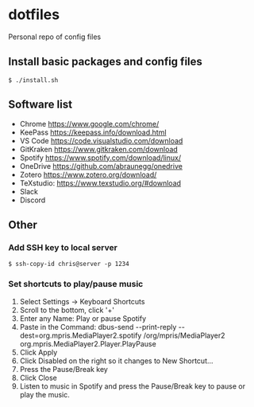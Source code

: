 # dotfiles

Personal repo of config files

## Install basic packages and config files

```shell
$ ./install.sh
```

## Software list

* Chrome https://www.google.com/chrome/
* KeePass https://keepass.info/download.html
* VS Code https://code.visualstudio.com/download
* GitKraken https://www.gitkraken.com/download
* Spotify https://www.spotify.com/download/linux/
* OneDrive https://github.com/abraunegg/onedrive
* Zotero https://www.zotero.org/download/
* TeXstudio: https://www.texstudio.org/#download
* Slack
* Discord

## Other

### Add SSH key to local server

```shell
$ ssh-copy-id chris@server -p 1234
```

### Set shortcuts to play/pause music

1. Select Settings -> Keyboard Shortcuts
1. Scroll to the bottom, click '+'
1. Enter any Name: Play or pause Spotify
1. Paste in the Command: dbus-send --print-reply --dest=org.mpris.MediaPlayer2.spotify /org/mpris/MediaPlayer2 org.mpris.MediaPlayer2.Player.PlayPause
1. Click Apply
1. Click Disabled on the right so it changes to New Shortcut...
1. Press the Pause/Break key
1. Click Close
1. Listen to music in Spotify and press the Pause/Break key to pause or play the music.

